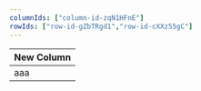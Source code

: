 ```yaml
---
columnIds: ["column-id-zqN1HFnE"]
rowIds: ["row-id-gZbTRgd1","row-id-cXXz55gC"]
---
```


| New Column |
| ---------- |
| aaa        |